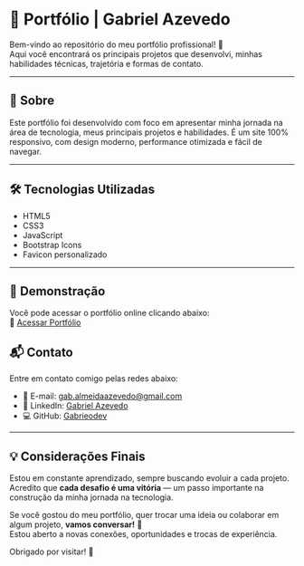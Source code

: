 # 💼 Portfólio | Gabriel Azevedo

Bem-vindo ao repositório do meu portfólio profissional! 🚀  
Aqui você encontrará os principais projetos que desenvolvi, minhas habilidades técnicas, trajetória e formas de contato.

---

## 📌 Sobre

Este portfólio foi desenvolvido com foco em apresentar minha jornada na área de tecnologia, meus principais projetos e habilidades. É um site 100% responsivo, com design moderno, performance otimizada e fácil de navegar.

---

## 🛠️ Tecnologias Utilizadas

- HTML5
- CSS3
- JavaScript
- Bootstrap Icons
- Favicon personalizado

---

## 📸 Demonstração

Você pode acessar o portfólio online clicando abaixo:  
🔗 [Acessar Portfólio](https://gabrieodev.github.io/Meu-Portifolio/)

## 📬 Contato

Entre em contato comigo pelas redes abaixo:

- 📧 E-mail: gab.almeidaazevedo@gmail.com
- 💼 LinkedIn: [Gabriel Azevedo](https://www.linkedin.com/in/gabriazevedo/)
- 💻 GitHub: [Gabrieodev](https://github.com/Gabrieodev)

---

## 💡 Considerações Finais

Estou em constante aprendizado, sempre buscando evoluir a cada projeto.  
Acredito que **cada desafio é uma vitória** — um passo importante na construção da minha jornada na tecnologia.

Se você gostou do meu portfólio, quer trocar uma ideia ou colaborar em algum projeto, **vamos conversar!** 🚀  
Estou aberto a novas conexões, oportunidades e trocas de experiência.

Obrigado por visitar! 🙌